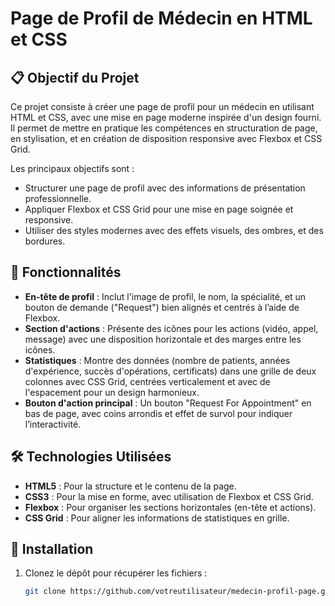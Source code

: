 # Page de Profil de Médecin en HTML et CSS

## 📋 Objectif du Projet

Ce projet consiste à créer une page de profil pour un médecin en utilisant HTML et CSS, avec une mise en page moderne inspirée d'un design fourni. Il permet de mettre en pratique les compétences en structuration de page, en stylisation, et en création de disposition responsive avec Flexbox et CSS Grid.

Les principaux objectifs sont :
- Structurer une page de profil avec des informations de présentation professionnelle.
- Appliquer Flexbox et CSS Grid pour une mise en page soignée et responsive.
- Utiliser des styles modernes avec des effets visuels, des ombres, et des bordures.

## 🎨 Fonctionnalités

- **En-tête de profil** : Inclut l'image de profil, le nom, la spécialité, et un bouton de demande ("Request") bien alignés et centrés à l’aide de Flexbox.
- **Section d'actions** : Présente des icônes pour les actions (vidéo, appel, message) avec une disposition horizontale et des marges entre les icônes.
- **Statistiques** : Montre des données (nombre de patients, années d'expérience, succès d'opérations, certificats) dans une grille de deux colonnes avec CSS Grid, centrées verticalement et avec de l'espacement pour un design harmonieux.
- **Bouton d'action principal** : Un bouton "Request For Appointment" en bas de page, avec coins arrondis et effet de survol pour indiquer l’interactivité.

## 🛠️ Technologies Utilisées

- **HTML5** : Pour la structure et le contenu de la page.
- **CSS3** : Pour la mise en forme, avec utilisation de Flexbox et CSS Grid.
- **Flexbox** : Pour organiser les sections horizontales (en-tête et actions).
- **CSS Grid** : Pour aligner les informations de statistiques en grille.

## 🚀 Installation

1. Clonez le dépôt pour récupérer les fichiers :
   ```bash
   git clone https://github.com/votreutilisateur/medecin-profil-page.git
